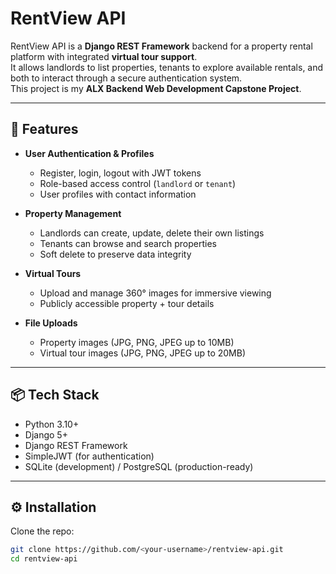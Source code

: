 # RentView API

RentView API is a **Django REST Framework** backend for a property rental platform with integrated **virtual tour support**.  
It allows landlords to list properties, tenants to explore available rentals, and both to interact through a secure authentication system.  
This project is my **ALX Backend Web Development Capstone Project**.

---

## 🚀 Features

- **User Authentication & Profiles**  
  - Register, login, logout with JWT tokens  
  - Role-based access control (`landlord` or `tenant`)  
  - User profiles with contact information  

- **Property Management**  
  - Landlords can create, update, delete their own listings  
  - Tenants can browse and search properties  
  - Soft delete to preserve data integrity  

- **Virtual Tours**  
  - Upload and manage 360° images for immersive viewing  
  - Publicly accessible property + tour details  

- **File Uploads**  
  - Property images (JPG, PNG, JPEG up to 10MB)  
  - Virtual tour images (JPG, PNG, JPEG up to 20MB)  

---

## 📦 Tech Stack

- Python 3.10+  
- Django 5+  
- Django REST Framework  
- SimpleJWT (for authentication)  
- SQLite (development) / PostgreSQL (production-ready)  

---

## ⚙️ Installation

Clone the repo:

```bash
git clone https://github.com/<your-username>/rentview-api.git
cd rentview-api

